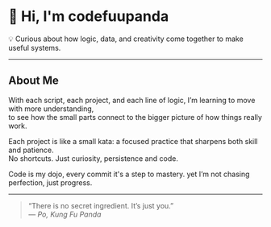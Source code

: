 # 🐼 Hi, I'm codefuupanda  
💡 Curious about how logic, data, and creativity come together to make useful systems.  

---

## About Me  

With each script, each project, and each line of logic, I’m learning to move with more understanding,  
to see how the small parts connect to the bigger picture of how things really work.  

Each project is like a small kata: a focused practice that sharpens both skill and patience.  
No shortcuts. Just curiosity, persistence and code.  

Code is my dojo, every commit it's a step to mastery. yet I’m not chasing perfection, just progress.  

---

> “There is no secret ingredient. It’s just you.”  
> — *Po, Kung Fu Panda*
